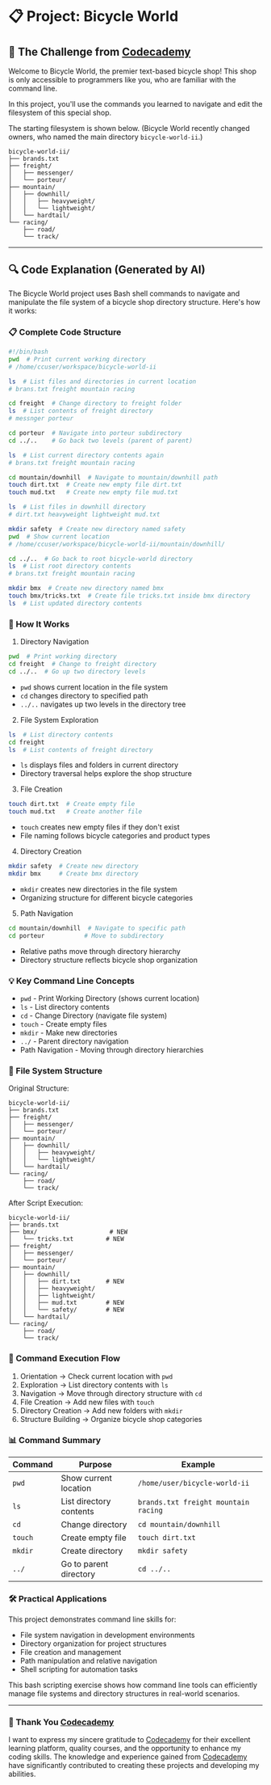 # 📋 Project: Bicycle World

## 🎯 The Challenge from [Codecademy](http://www.codecademy.com/)

Welcome to Bicycle World, the premier text-based bicycle shop! This shop is only accessible to programmers like you, who are familiar with the command line.

In this project, you'll use the commands you learned to navigate and edit the filesystem of this special shop.

The starting filesystem is shown below. (Bicycle World recently changed owners, who named the main directory `bicycle-world-ii`.)

```
bicycle-world-ii/
├── brands.txt
├── freight/
│   ├── messenger/
│   └── porteur/
├── mountain/
│   ├── downhill/
│   │   ├── heavyweight/
│   │   └── lightweight/
│   └── hardtail/
└── racing/
    ├── road/
    └── track/
```

---

## 🔍 Code Explanation (Generated by AI)

The Bicycle World project uses Bash shell commands to navigate and manipulate the file system of a bicycle shop directory structure. Here's how it works:

### 📋 Complete Code Structure

```bash
#!/bin/bash
pwd  # Print current working directory
# /home/ccuser/workspace/bicycle-world-ii

ls  # List files and directories in current location
# brans.txt freight mountain racing

cd freight  # Change directory to freight folder
ls  # List contents of freight directory
# messnger porteur

cd porteur  # Navigate into porteur subdirectory
cd ../..    # Go back two levels (parent of parent)

ls  # List current directory contents again
# brans.txt freight mountain racing

cd mountain/downhill  # Navigate to mountain/downhill path
touch dirt.txt  # Create new empty file dirt.txt
touch mud.txt   # Create new empty file mud.txt

ls  # List files in downhill directory
# dirt.txt heavyweight lightweight mud.txt

mkdir safety  # Create new directory named safety
pwd  # Show current location
# /home/ccuser/workspace/bicycle-world-ii/mountain/downhill/

cd ../..  # Go back to root bicycle-world directory
ls  # List root directory contents
# brans.txt freight mountain racing

mkdir bmx  # Create new directory named bmx
touch bmx/tricks.txt  # Create file tricks.txt inside bmx directory
ls  # List updated directory contents
```

### 🎯 How It Works

1. Directory Navigation
```bash
pwd  # Print working directory
cd freight  # Change to freight directory
cd ../..  # Go up two directory levels
```
- `pwd` shows current location in the file system
- `cd` changes directory to specified path
- `../..` navigates up two levels in the directory tree

2. File System Exploration
```bash
ls  # List directory contents
cd freight
ls  # List contents of freight directory
```
- `ls` displays files and folders in current directory
- Directory traversal helps explore the shop structure

3. File Creation
```bash
touch dirt.txt  # Create empty file
touch mud.txt   # Create another file
```
- `touch` creates new empty files if they don't exist
- File naming follows bicycle categories and product types

4. Directory Creation
```bash
mkdir safety  # Create new directory
mkdir bmx     # Create bmx directory
```
- `mkdir` creates new directories in the file system
- Organizing structure for different bicycle categories

5. Path Navigation
```bash
cd mountain/downhill  # Navigate to specific path
cd porteur           # Move to subdirectory
```
- Relative paths move through directory hierarchy
- Directory structure reflects bicycle shop organization

### 💡 Key Command Line Concepts

- `pwd` - Print Working Directory (shows current location)
- `ls` - List directory contents
- `cd` - Change Directory (navigate file system)
- `touch` - Create empty files
- `mkdir` - Make new directories
- `../` - Parent directory navigation
- Path Navigation - Moving through directory hierarchies

### 🚴 File System Structure

Original Structure:
```
bicycle-world-ii/
├── brands.txt
├── freight/
│   ├── messenger/
│   └── porteur/
├── mountain/
│   ├── downhill/
│   │   ├── heavyweight/
│   │   └── lightweight/
│   └── hardtail/
└── racing/
    ├── road/
    └── track/
```

After Script Execution:
```
bicycle-world-ii/
├── brands.txt
├── bmx/                    # NEW
│   └── tricks.txt         # NEW
├── freight/
│   ├── messenger/
│   └── porteur/
├── mountain/
│   ├── downhill/
│   │   ├── dirt.txt       # NEW
│   │   ├── heavyweight/
│   │   ├── lightweight/
│   │   ├── mud.txt        # NEW
│   │   └── safety/        # NEW
│   └── hardtail/
└── racing/
    ├── road/
    └── track/
```

### 🔄 Command Execution Flow

1. Orientation → Check current location with `pwd`
2. Exploration → List directory contents with `ls`
3. Navigation → Move through directory structure with `cd`
4. File Creation → Add new files with `touch`
5. Directory Creation → Add new folders with `mkdir`
6. Structure Building → Organize bicycle shop categories

### 📊 Command Summary

| Command | Purpose | Example |
|---------|---------|---------|
| `pwd` | Show current location | `/home/user/bicycle-world-ii` |
| `ls` | List directory contents | `brands.txt freight mountain racing` |
| `cd` | Change directory | `cd mountain/downhill` |
| `touch` | Create empty file | `touch dirt.txt` |
| `mkdir` | Create directory | `mkdir safety` |
| `../` | Go to parent directory | `cd ../..` |

### 🛠️ Practical Applications

This project demonstrates command line skills for:
- File system navigation in development environments
- Directory organization for project structures
- File creation and management
- Path manipulation and relative navigation
- Shell scripting for automation tasks

This bash scripting exercise shows how command line tools can efficiently manage file systems and directory structures in real-world scenarios.

---

### 🙏 Thank You [Codecademy](https://www.codecademy.com/)

I want to express my sincere gratitude to [Codecademy](https://www.codecademy.com/) for their excellent learning platform, quality courses, and the opportunity to enhance my coding skills. The knowledge and experience gained from [Codecademy](https://www.codecademy.com/) have significantly contributed to creating these projects and developing my abilities.